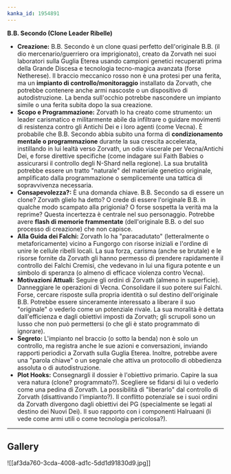 ```yaml
---
kanka_id: 1954891
---
```


**B.B. Secondo (Clone Leader Ribelle)**

* **Creazione:**
  B.B. Secondo è un clone quasi perfetto dell'originale B.B. (il dio
  mercenario/guerriero ora imprigionato), creato da Zorvath nei suoi
  laboratori sulla Guglia Eterea usando campioni genetici recuperati prima
  della Grande Discesa e tecnologia tecno-magica avanzata (forse
  Netherese). Il braccio meccanico rosso non è una protesi per una ferita,
  ma un **impianto di controllo/monitoraggio**
  installato da Zorvath, che potrebbe contenere anche armi nascoste o un
  dispositivo di autodistruzione. La benda sull'occhio potrebbe nascondere
  un impianto simile o una ferita subita dopo la sua creazione.
* **Scopo e Programmazione:**
  Zorvath lo ha creato come strumento: un leader carismatico e
  militarmente abile da infiltrare o guidare movimenti di resistenza
  contro gli Antichi Dei e i loro agenti (come Vecna). È probabile che
  B.B. Secondo abbia subito una forma di **condizionamento mentale o programmazione**
  durante la sua crescita accelerata, instillando in lui lealtà verso
  Zorvath, un odio viscerale per Vecna/Antichi Dei, e forse direttive
  specifiche (come indagare sui Faith Babies o assicurarsi il controllo
  degli N-Shard nella regione). La sua brutalità potrebbe essere un tratto
  "naturale" del materiale genetico originale, amplificato dalla
  programmazione o semplicemente una tattica di sopravvivenza necessaria.
* **Consapevolezza?:** È una domanda chiave. B.B. Secondo sa
  di essere un clone? Zorvath glielo ha detto? O crede di essere
  l'originale B.B. in qualche modo scampato alla prigionia? O forse
  sospetta la verità ma la reprime? Questa incertezza è centrale nel suo
  personaggio. Potrebbe avere **flash di memorie frammentate** (dell'originale B.B. o del suo processo di creazione) che non capisce.
* **Alla Guida dei Falchi:**
  Zorvath lo ha "paracadutato" (letteralmente o metaforicamente) vicino a
  Fungorgo con risorse iniziali e l'ordine di unire le cellule ribelli
  locali. La sua forza, carisma (anche se brutale) e le risorse fornite da
  Zorvath gli hanno permesso di prendere rapidamente il controllo dei
  Falchi Cremisi, che vedevano in lui una figura potente e un simbolo di
  speranza (o almeno di efficace violenza contro Vecna).
* **Motivazioni Attuali:**
  Seguire gli ordini di Zorvath (almeno in superficie). Danneggiare le
  operazioni di Vecna. Consolidare il suo potere sui Falchi. Forse,
  cercare risposte sulla propria identità o sul destino dell'originale
  B.B. Potrebbe essere sinceramente interessato a liberare il suo
  "originale" o vederlo come un potenziale rivale. La sua moralità è
  dettata dall'efficienza e dagli obiettivi imposti da Zorvath; gli
  scrupoli sono un lusso che non può permettersi (o che gli è stato
  programmato di ignorare).
* **Segreto:**
  L'impianto nel braccio (o sotto la benda) non è solo un controllo, ma
  registra anche le sue azioni e conversazioni, inviando rapporti
  periodici a Zorvath sulla Guglia Eterea. Inoltre, potrebbe avere una
  "parola chiave" o un segnale che attiva un protocollo di obbedienza
  assoluta o di autodistruzione.
* **Plot Hooks:**
  Consegnargli il dossier è l'obiettivo primario. Capire la sua vera
  natura (clone? programmato?). Scegliere se fidarsi di lui o vederlo come
  una pedina di Zorvath. La possibilità di "liberarlo" dal controllo di
  Zorvath (disattivando l'impianto?). Il conflitto potenziale se i suoi
  ordini da Zorvath divergono dagli obiettivi dei PG (specialmente se
  legati al destino dei Nuovi Dei). Il suo rapporto con i componenti
  Halruaani (li vede come armi utili o come tecnologia pericolosa?).

---
## Gallery
![[af3da760-3cda-4008-ad1c-5dd1d91830d9.jpg]]